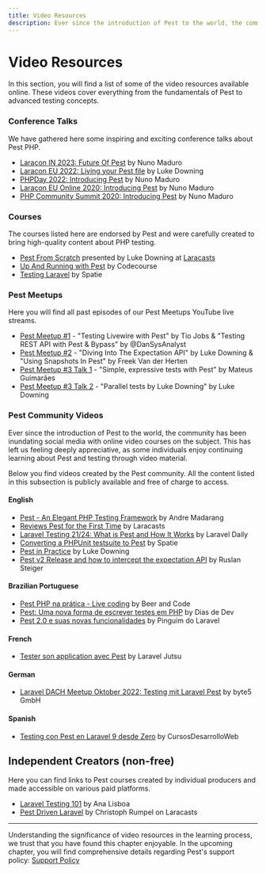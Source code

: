 ```yaml
---
title: Video Resources
description: Ever since the introduction of Pest to the world, the community has been inundating social media with online video courses on the subject. This has left us feeling deeply appreciative, as some individuals simply prefer to learn about Pest and testing through video rather than documentation.
---
```


# Video Resources

In this section, you will find a list of some of the video resources available online. These videos cover everything from the fundamentals of Pest to advanced testing concepts.

### Conference Talks

We have gathered here some inspiring and exciting conference talks about Pest PHP.

- [Laracon IN 2023: Future Of Pest](https://www.youtube.com/watch?v=9EGPo_enEc8) by Nuno Maduro
- [Laracon EU 2022: Living your Pest file](https://www.youtube.com/watch?v=b3ybZlxrZZY) by Luke Downing
- [PHPDay 2022: Introducing Pest](https://www.youtube.com/watch?v=MqiGA34ZrQU) by Nuno Maduro
- [Laracon EU Online 2020: Introducing Pest](https://www.youtube.com/watch?v=lEvau6CgqPE) by Nuno Maduro
- [PHP Community Summit 2020: Introducing Pest](https://www.youtube.com/watch?v=HZ4bfV24OpE) by Nuno Maduro

### Courses

The courses listed here are endorsed by Pest and were carefully created to bring high-quality content about PHP testing.

- [Pest From Scratch](http://pestfromscratch.com) presented by Luke Downing at [Laracasts](https://laracasts.com/series/pest-from-scratch)
- [Up And Running with Pest](https://codecourse.com/courses/up-and-running-with-pest) by Codecourse
- [Testing Laravel](https://testing-laravel.com/) by Spatie

### Pest Meetups

Here you will find all past episodes of our Pest Meetups YouTube live streams.

- [Pest Meetup #1](https://www.youtube.com/watch?v=q_8kRlAIyms) - "Testing Livewire with Pest" by Tio Jobs & "Testing REST API with Pest & Bypass" by @DanSysAnalyst
- [Pest Meetup #2](https://www.youtube.com/watch?v=dyMxI1x7rRc) - "Diving Into The Expectation API" by Luke Downing & "Using Snapshots In Pest" by Freek Van der Herten
- [Pest Meetup #3 Talk 1](https://www.youtube.com/watch?v=55jsO7Kb8hI) - "Simple, expressive tests with Pest" by Mateus Guimarães
- [Pest Meetup #3 Talk 2](https://www.youtube.com/watch?v=-eB6vdxk8bw) - "Parallel tests by Luke Downing" by Luke Downing

### Pest Community Videos

Ever since the introduction of Pest to the world, the community has been inundating social media with online video courses on the subject. This has left us feeling deeply appreciative, as some individuals enjoy continuing learning about Pest and testing through video material.

Below you find videos created by the Pest community. All the content listed in this subsection is publicly available and free of charge to access.

#### English

- [Pest - An Elegant PHP Testing Framework](https://www.youtube.com/watch?v=vp0jP5rMvR4) by Andre Madarang
- [Reviews Pest for the First Time](https://www.youtube.com/watch?v=LVYIMoOKTzg) by Laracasts
- [Laravel Testing 21/24: What is Pest and How It Works](https://www.youtube.com/watch?v=4ubp_IF6kqY) by Laravel Daily
- [Converting a PHPUnit testsuite to Pest](https://www.youtube.com/watch?v=81-r9THrJhI) by Spatie
- [Pest in Practice](https://www.youtube.com/watch?v=UW9c6Q782l8) by Luke Downing
- [Pest v2 Release and how to intercept the expectation API](https://www.youtube.com/watch?v=Zu1U4oWJKn4) by Ruslan Steiger

#### Brazilian Portuguese

- [Pest PHP na prática - Live coding](https://www.youtube.com/watch?v=lttvqLXBL6k) by Beer and Code
- [Pest: Uma nova forma de escrever testes em PHP](https://www.youtube.com/watch?v=c7s4MW1OGoY) by Dias de Dev
- [Pest 2.0 e suas novas funcionalidades](https://www.youtube.com/watch?v=Scu-pTDWTF4) by Pinguim do Laravel

#### French

- [Tester son application avec Pest](https://www.youtube.com/watch?v=WYC_H9lR7Rw) by Laravel Jutsu

#### German

- [Laravel DACH Meetup Oktober 2022: Testing mit Laravel Pest](https://www.youtube.com/watch?v=k6SRTwhb6cY) by byte5 GmbH

#### Spanish

- [Testing con Pest en Laravel 9 desde Zero](https://www.youtube.com/watch?v=X9o0ixXrdQI&t=16s) by CursosDesarrolloWeb

## Independent Creators (non-free)

Here you can find links to Pest courses created by individual producers and made accessible on various paid platforms.

- [Laravel Testing 101](https://www.linkedin.com/learning/laravel-testing-101) by Ana Lisboa
- [Pest Driven Laravel](https://laracasts.com/series/pest-driven-laravel) by Christoph Rumpel on Laracasts

---

Understanding the significance of video resources in the learning process, we trust that you have found this chapter enjoyable. In the upcoming chapter, you will find comprehensive details regarding Pest's support policy: [Support Policy](/docs/support-policy)
